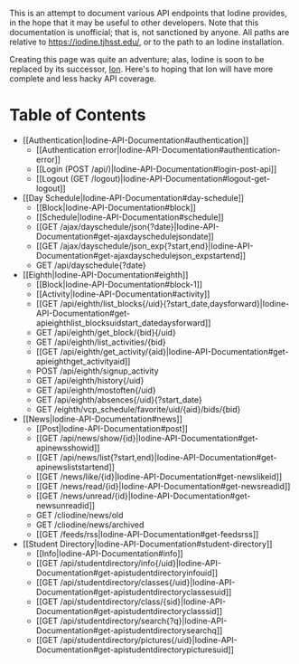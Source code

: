 This is an attempt to document various API endpoints that Iodine provides, in the hope that it may be useful to other developers. Note that this documentation is unofficial; that is, not sanctioned by anyone. All paths are relative to https://iodine.tjhsst.edu/, or to the path to an Iodine installation.

Creating this page was quite an adventure; alas, Iodine is soon to be replaced by its successor, [Ion](https://github.com/tjcsl/ion). Here's to hoping that Ion will have more complete and less hacky API coverage.

# Table of Contents
* [[Authentication|Iodine-API-Documentation#authentication]]
  * [[Authentication error|Iodine-API-Documentation#authentication-error]]
  * [[Login (POST /api/)|Iodine-API-Documentation#login-post-api]]
  * [[Logout (GET /logout)|Iodine-API-Documentation#logout-get-logout]]
* [[Day Schedule|Iodine-API-Documentation#day-schedule]]
  * [[Block|Iodine-API-Documentation#block]]
  * [[Schedule|Iodine-API-Documentation#schedule]]
  * [[GET /ajax/dayschedule/json{?date}|Iodine-API-Documentation#get-ajaxdayschedulejsondate]]
  * [[GET /ajax/dayschedule/json_exp{?start,end}|Iodine-API-Documentation#get-ajaxdayschedulejson_expstartend]]
  * GET /api/dayschedule{?date}
* [[Eighth|Iodine-API-Documentation#eighth]]
  * [[Block|Iodine-API-Documentation#block-1]]
  * [[Activity|Iodine-API-Documentation#activity]]
  * [[GET /api/eighth/list_blocks{/uid}{?start_date,daysforward}|Iodine-API-Documentation#get-apieighthlist_blocksuidstart_datedaysforward]]
  * GET /api/eighth/get_block/{bid}{/uid}
  * GET /api/eighth/list_activities/{bid}
  * [[GET /api/eighth/get_activity/{aid}|Iodine-API-Documentation#get-apieighthget_activityaid]]
  * POST /api/eighth/signup_activity
  * GET /api/eighth/history{/uid}
  * GET /api/eighth/mostoften{/uid}
  * GET /api/eighth/absences{/uid}{?start_date}
  * GET /eighth/vcp_schedule/favorite/uid/{aid}/bids/{bid}
* [[News|Iodine-API-Documentation#news]]
  * [[Post|Iodine-API-Documentation#post]]
  * [[GET /api/news/show/{id}|Iodine-API-Documentation#get-apinewsshowid]]
  * [[GET /api/news/list{?start,end}|Iodine-API-Documentation#get-apinewsliststartend]]
  * [[GET /news/like/{id}|Iodine-API-Documentation#get-newslikeid]]
  * [[GET /news/read/{id}|Iodine-API-Documentation#get-newsreadid]]
  * [[GET /news/unread/{id}|Iodine-API-Documentation#get-newsunreadid]]
  * GET /cliodine/news/old
  * GET /cliodine/news/archived
  * [[GET /feeds/rss|Iodine-API-Documentation#get-feedsrss]]
* [[Student Directory|Iodine-API-Documentation#student-directory]]
  * [[Info|Iodine-API-Documentation#info]]
  * [[GET /api/studentdirectory/info{/uid}|Iodine-API-Documentation#get-apistudentdirectoryinfouid]]
  * [[GET /api/studentdirectory/classes{/uid}|Iodine-API-Documentation#get-apistudentdirectoryclassesuid]]
  * [[GET /api/studentdirectory/class/{sid}|Iodine-API-Documentation#get-apistudentdirectoryclasssid]]
  * [[GET /api/studentdirectory/search{?q}|Iodine-API-Documentation#get-apistudentdirectorysearchq]]
  * [[GET /api/studentdirectory/pictures{/uid}|Iodine-API-Documentation#get-apistudentdirectorypicturesuid]]
